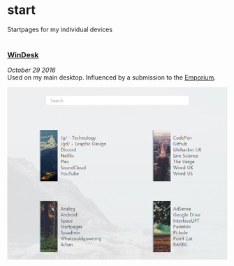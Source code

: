 # start
Startpages for my individual devices  
<br />
### [WinDesk](https://0xe4.github.io/start/WinDesk)
_October 29 2016_  
Used on my main desktop. Influenced by a submission to the [Emporium](https://startpages.github.io "The Startpage Emporium").  

![Preview Image](https://github.com/0XE4/start/raw/gh-pages/WinDesk/prv.png "WinDesk")
